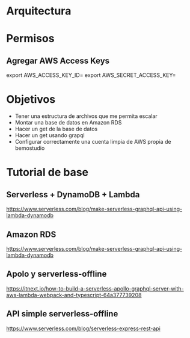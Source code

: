 # Arquitectura

# Permisos
## Agregar AWS Access Keys

export AWS_ACCESS_KEY_ID=<your-key-here>
export AWS_SECRET_ACCESS_KEY=<your-secret-key-here>

# Objetivos
- Tener una estructura de archivos que me permita escalar
- Montar una base de datos en Amazon RDS
- Hacer un get de la base de datos
- Hacer un get usando grapql
- Configurar correctamente una cuenta limpia de AWS propia de bemostudio


# Tutorial de base
## Serverless + DynamoDB + Lambda

https://www.serverless.com/blog/make-serverless-graphql-api-using-lambda-dynamodb

## Amazon RDS
https://www.serverless.com/blog/make-serverless-graphql-api-using-lambda-dynamodb

## Apolo y serverless-offline
https://itnext.io/how-to-build-a-serverless-apollo-graphql-server-with-aws-lambda-webpack-and-typescript-64a377739208

## API simple serverless-offline
https://www.serverless.com/blog/serverless-express-rest-api